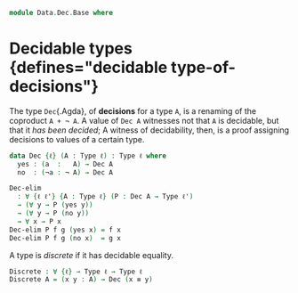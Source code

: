 <!--
```agda
open import 1Lab.Path
open import 1Lab.Type
```
-->

```agda
module Data.Dec.Base where
```

# Decidable types {defines="decidable type-of-decisions"}

The type `Dec`{.Agda}, of **decisions** for a type `A`, is a renaming of
the coproduct `A + ¬ A`. A value of `Dec A` witnesses not that `A`
is decidable, but that it _has been decided_; A witness of decidability,
then, is a proof assigning decisions to values of a certain type.

```agda
data Dec {ℓ} (A : Type ℓ) : Type ℓ where
  yes : (a  :   A) → Dec A
  no  : (¬a : ¬ A) → Dec A

Dec-elim
  : ∀ {ℓ ℓ'} {A : Type ℓ} (P : Dec A → Type ℓ')
  → (∀ y → P (yes y))
  → (∀ y → P (no y))
  → ∀ x → P x
Dec-elim P f g (yes x) = f x
Dec-elim P f g (no x)  = g x
```

<!--
```agda
recover : ∀ {ℓ} {A : Type ℓ} → Dec A → .A → A
recover (yes x) _ = x
recover {A = A} (no ¬x) x = go (¬x x) where
  go : .⊥ → A
  go ()
```
-->

A type is _discrete_ if it has decidable equality.

```agda
Discrete : ∀ {ℓ} → Type ℓ → Type ℓ
Discrete A = (x y : A) → Dec (x ≡ y)
```
